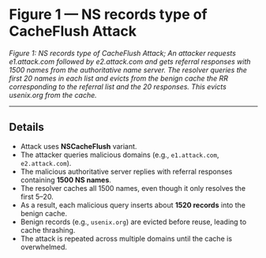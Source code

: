 # Figure 1 — NS records type of CacheFlush Attack

*Figure 1: NS records type of CacheFlush Attack; An attacker requests e1.attack.com followed by e2.attack.com and gets referral responses with 1500 names from the authoritative name server. The resolver queries the first 20 names in each list and evicts from the benign cache the RR corresponding to the referral list and the 20 responses. This evicts usenix.org from the cache.*

---

## Details

- Attack uses **NSCacheFlush** variant.  
- The attacker queries malicious domains (e.g., `e1.attack.com`, `e2.attack.com`).  
- The malicious authoritative server replies with referral responses containing **1500 NS names**.  
- The resolver caches all 1500 names, even though it only resolves the first 5–20.  
- As a result, each malicious query inserts about **1520 records** into the benign cache.  
- Benign records (e.g., `usenix.org`) are evicted before reuse, leading to cache thrashing.  
- The attack is repeated across multiple domains until the cache is overwhelmed.  
